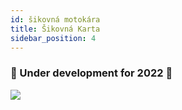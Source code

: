 ```yaml
---
id: šikovná motokára
title: Šikovná Karta
sidebar_position: 4
---
```


### 🚧 Under development for 2022 🚧

![](/img/niftykart_v01.png)
